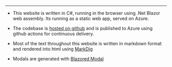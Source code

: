 ﻿---
- This website is written in C#, running in the browser using .Net Blazor web assembly. Its running as a static web app, served on Azure.

- The codebase is [hosted on github](https://github.com/Don328/PersonalSite.git) and is published to Azure using github actions for continuous delivery.

- Most of the text throughout this website is written in markdown format and rendered into html using [MarkDig](https://github.com/xoofx/markdig.git)

- Modals are generated with [Blazored Modal](https://github.com/Blazored/Modal.git)

